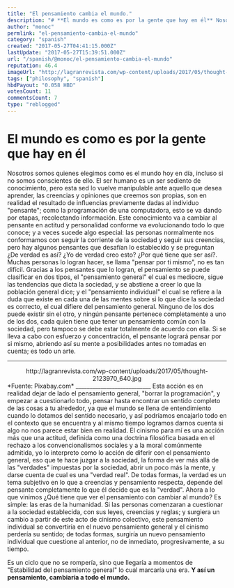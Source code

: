 ```yaml
---
title: "El pensamiento cambia el mundo."
description: "# **El mundo es como es por la gente que hay en él** Nosotros somos quienes elegimos como es el mundo hoy en día, incluso si no somos conscientes de e..."
author: "monoc"
permlink: "el-pensamiento-cambia-el-mundo"
category: "spanish"
created: "2017-05-27T04:41:15.000Z"
lastUpdate: "2017-05-27T15:39:51.000Z"
url: "/spanish/@monoc/el-pensamiento-cambia-el-mundo"
reputation: 46.4
imageUrl: "http://lagranrevista.com/wp-content/uploads/2017/05/thought-2123970_640.jpg"
tags: ["philosophy", "spanish"]
hbdPayout: "0.058 HBD"
votesCount: 11
commentsCount: 7
type: "reblogged"
---
```

# **El mundo es como es por la gente que hay en él**
Nosotros somos quienes elegimos como es el mundo hoy en día, incluso si no somos conscientes de ello. El ser humano es un ser sediento de conocimiento, pero esta sed lo vuelve manipulable ante aquello que desea aprender, las creencias y opiniones que creemos son propias, son en realidad el resultado de influencias previamente dadas al individuo "pensante"; como la programación de una computadora, esto se va dando por etapas, recolectando información. Este conocimiento va a cambiar al pensante en actitud y personalidad conforme va evolucionando todo lo que conoce; y a veces sucede algo especial: las personas normalmente nos conformamos con seguir la corriente de la sociedad y seguir sus creencias, pero hay algunos pensantes que desafían lo establecido y se preguntan ¿De verdad es así? ¿Yo de verdad creo esto? ¿Por qué tiene que ser así?. Muchas personas lo logran hacer, se llama "pensar por ti mismo", no es tan difícil.
Gracias a los pensantes que lo logran, el pensamiento se puede clasificar en dos tipos, el "pensamiento general" el cual es mediocre, sigue las tendencias que dicta la sociedad, y se abstiene a creer lo que la población general dice; y el "pensamiento individual" el cual se refiere a la duda que existe en cada una de las mentes sobre si lo que dice la sociedad es correcto, el cual difiere del pensamiento general. Ninguno de los dos puede existir sin el otro, y ningún pensante pertenece completamente a uno de los dos, cada quien tiene que tener un pensamiento común con la sociedad, pero tampoco se debe estar totalmente de acuerdo con ella. 
Si se lleva a cabo con esfuerzo y concentración, el pensante logrará pensar por si mismo, abriendo así su mente a posibilidades antes no tomadas en cuenta; es todo un arte.
________________________
<center> http://lagranrevista.com/wp-content/uploads/2017/05/thought-2123970_640.jpg </center>
*Fuente: Pixabay.com*
___________________________
Esta acción es en realidad dejar de lado el pensamiento general, "borrar la programación", y empezar a cuestionarlo todo, pensar hasta encontrar un sentido completo de las cosas a tu alrededor, ya que el mundo se llena de entendimiento cuando lo dotamos del sentido necesario, y así podríamos encajarlo todo en el contexto que se encuentra y al mismo tiempo logramos darnos cuenta si algo no nos parece estar bien en realidad.
El cinismo para mí es una acción más que una actitud, definida como una doctrina filosófica basada en el rechazo a los convencionalismos sociales y a la moral comúnmente admitida, yo lo interpreto como lo acción de diferir con el pensamiento general, eso que te hace juzgar a la sociedad, la forma de ver más allá de las "verdades" impuestas por la sociedad, abrir un poco más la mente, y darse cuenta de cual es una "verdad real". De todas formas, la verdad es un tema subjetivo en lo que a creencias y pensamiento respecta, depende del pensante completamente lo que él decide que es la "verdad".
Ahora a lo que vinimos ¿Qué tiene que ver el pensamiento con cambiar al mundo? Es simple: las eras de la humanidad. Si las personas comenzaran a cuestionar a la sociedad establecida, con sus leyes, creencias y reglas; y surgiera un cambio a partir de este acto de cinismo colectivo, este pensamiento individual se convertiría en el nuevo pensamiento general y el cinismo perdería su sentido; de todas formas, surgiría un nuevo pensamiento individual que cuestione al anterior, no de inmediato, progresivamente, a su tiempo. 

Es un ciclo que no se rompería, sino que llegaría a momentos de "Estabilidad del pensamiento general" lo cual marcaría una era. **Y así un pensamiento, cambiaría a todo el mundo.**